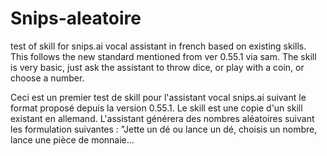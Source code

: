 # Snips-aleatoire
test of skill for snips.ai vocal assistant in french based on existing skills. This follows the new standard mentioned from ver 0.55.1 via sam. 
The skill is very basic, just ask the assistant to throw dice, or play with a coin, or choose a number. 

Ceci est un premier test de skill pour l'assistant vocal snips.ai suivant le format proposé depuis la version 0.55.1. Le skill est une copie d'un skill existant en allemand. L'assistant générera des nombres aléatoires suivant les formulation suivantes : "Jette un dé ou lance un dé, choisis un nombre, lance une pièce de monnaie... 

